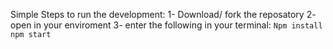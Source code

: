 Simple Steps to run the development: 
1- Download/ fork the reposatory
2- open in your enviroment
3- enter the following in your terminal: 
``Npm install``
``npm start``
